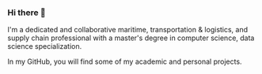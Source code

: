 ### Hi there 👋

I'm a dedicated and collaborative maritime, transportation & logistics, and supply chain professional with a master's degree in computer science, data science specialization.

In my GitHub, you will find some of my academic and personal projects.

<!--
**masonleon/masonleon** is a ✨ _special_ ✨ repository because its `README.md` (this file) appears on your GitHub profile.

Here are some ideas to get you started:

- 🔭 I’m currently working on ...
- 🌱 I’m currently learning ...
- 👯 I’m looking to collaborate on ...
- 🤔 I’m looking for help with ...
- 💬 Ask me about ...
- 📫 How to reach me: ...
- 😄 Pronouns: ...
- ⚡ Fun fact: ...
-->
